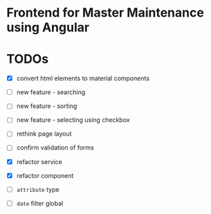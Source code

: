 # Frontend for Master Maintenance using Angular

# TODOs
- [x] convert html elements to material components
- [ ] new feature - searching
- [ ] new feature - sorting
- [ ] new feature - selecting using checkbox 
- [ ] rethink page layout 
- [ ] confirm validation of forms 
- [x] refactor service
- [x] refactor component
- [ ] `attribute` type
- [ ] `date` filter global


